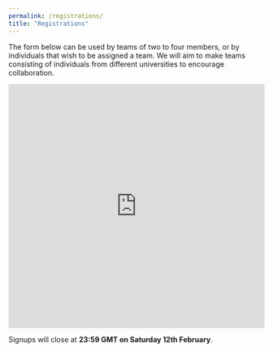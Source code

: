 ```yaml
---
permalink: /registrations/
title: "Registrations"
---
```


The form below can be used by teams of two to four members, or by individuals that wish to be assigned a team. We will aim to make teams consisting of individuals from different universities to encourage collaboration.  

<iframe width="640px" height= "480px" src= "https://forms.office.com/Pages/ResponsePage.aspx?id=yyZW-KgN00mqWGTvZ47wGgdeFf0yfvtGmBPuOF0mH0tUODBSVUhUSTdQN1VLM1U4WTNPWDkxVTZNMy4u&embed=true" frameborder= "0" marginwidth= "0" marginheight= "0" style= "border: none; max-width:100%; max-height:100vh" allowfullscreen webkitallowfullscreen mozallowfullscreen msallowfullscreen> </iframe>

Signups will close at **23:59 GMT on Saturday 12th February**. 

